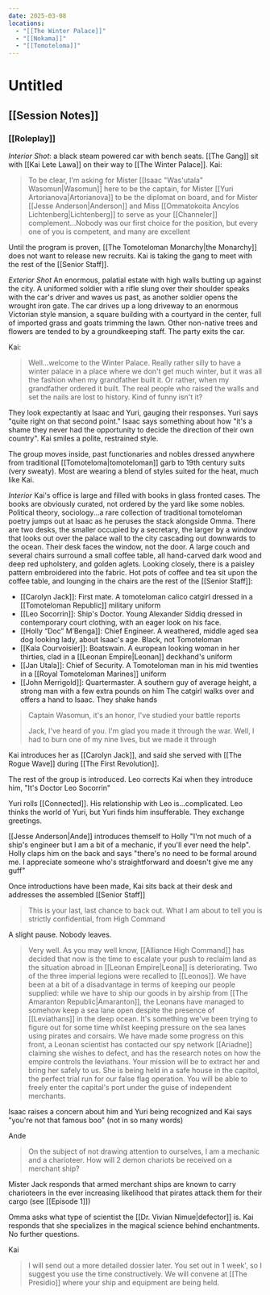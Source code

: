 ```yaml
---
date: 2025-03-08
locations:
  - "[[The Winter Palace]]"
  - "[[Nokama]]"
  - "[[Tomoteloma]]"
---
```

# Untitled
## [[Session Notes]]
### [[Roleplay]]
*Interior Shot*: a black steam powered car with bench seats. [[The Gang]] sit with [[Kai Lete Lawa]] on their way to [[The Winter Palace]]. 
Kai: 
> To be clear, I'm asking for Mister [[Isaac "Was'utala" Wasomun|Wasomun]] here to be the captain, for Mister [[Yuri Artorianova|Artorianova]] to be the diplomat on board, and for Mister [[Jesse Anderson|Anderson]] and Miss [[Ommatokoita Ancylos Lichtenberg|Lichtenberg]] to serve as your [[Channeler]] complement...Nobody was our first choice for the position, but every one of you  is competent, and many are excellent

Until the program is proven, [[The Tomoteloman Monarchy|the Monarchy]] does not want to release new recruits. Kai is taking the gang to meet with the rest of the [[Senior Staff]]. 

*Exterior Shot* An enormous, palatial estate with high walls butting up against the city. A uniformed soldier with a rifle slung over their shoulder speaks with the car's driver and waves us past, as another soldier opens the wrought iron gate. The car drives up a long driveway to an enormous Victorian style mansion, a square building with a courtyard in the center, full of imported grass and goats trimming the lawn. Other non-native trees and flowers are tended to by a groundkeeping staff. The party exits the car.

Kai:
> Well...welcome to the Winter Palace. Really rather silly to have a winter palace in a place where we don't get  much winter, but it was all the fashion when my grandfather built it. Or rather, when my grandfather ordered it built. The real people who raised the walls and set the nails are lost to history. Kind of funny isn't it?

They look expectantly at Isaac and Yuri, gauging their responses. Yuri says "quite right on that second point." Isaac says something about how "it's a shame they never had the opportunity to decide the direction of their own country". Kai smiles a polite, restrained style.

The group moves inside, past functionaries and nobles dressed anywhere from traditional [[Tomoteloma|tomoteloman]] garb to 19th century suits (very sweaty). Most are wearing a blend of styles suited for the heat, much like Kai. 

*Interior* Kai's office is large and filled with books in glass fronted cases. The books are obviously curated, not ordered by the yard like some nobles. Political theory, sociology...a rare collection of traditional tomoteloman poetry jumps out at Isaac as he peruses the stack alongside Omma. There are two desks, the smaller occupied by a secretary, the larger by a window that looks out over the palace wall to the city cascading out downwards to the ocean. Their desk faces the window, not the door. A large couch and several chairs surround a small coffee table, all hand-carved dark wood and deep red upholstery, and golden aglets. Looking closely, there is a paisley pattern embroidered into the fabric. Hot pots of coffee and tea sit upon the coffee table, and lounging in the chairs are the rest of the [[Senior Staff]]:

- [[Carolyn Jack]]: First mate. A tomoteloman calico catgirl  dressed in a [[Tomoteloman Republic]] military uniform
- [[Leo Socorrin]]: Ship's Doctor. Young Alexander Siddiq dressed in contemporary court clothing, with an eager look on his face.
- [[Holly “Doc” M’Benga]]: Chief Engineer. A weathered, middle aged sea dog looking lady, about Isaac's age. Black, not Tomoteloman
- [[Kala Courvoisier]]: Boatswain. A european looking woman in her thirties, clad in a [[Leonan Empire|Leonan]] deckhand's uniform
- [[Jan Utala]]: Chief of Security. A Tomoteloman man in his mid twenties in a [[Royal Tomoteloman Marines]] uniform
- [[John Merrigold]]: Quartermaster. A southern guy of average height, a strong man with a few extra pounds on him
The catgirl walks over and offers a hand to Isaac. They shake hands
> Captain Wasomun, it's an honor, I've studied your battle reports
> 
> Jack, I've heard of you. I'm glad you made it through the war.
> Well, I had to burn one of my nine lives, but we made it through

Kai introduces her as [[Carolyn Jack]], and said she served with [[The Rogue Wave]] during [[The First Revolution]]. 

The rest of the group is introduced. Leo corrects Kai when they introduce him, "It's Doctor Leo Socorrin"

Yuri rolls [[Connected]]. His relationship with Leo is...complicated. Leo thinks the world of Yuri, but Yuri finds him insufferable. They exchange greetings. 

[[Jesse Anderson|Ande]] introduces themself to Holly "I'm not much of a ship's engineer but I am a bit of a mechanic, if you'll ever need the help". Holly claps him on the back and says "there's no need to be formal around me. I appreciate someone who's straightforward and doesn't give me any guff"

Once introductions have been made, Kai sits back at their  desk and addresses the assembled [[Senior Staff]]
> This is your last, last chance to back out. What I am about to tell you is strictly confidential, from High Command

A slight pause. Nobody leaves. 

> Very well. As you may well know, [[Alliance High Command]] has decided that now is the time to escalate your push to reclaim land as the situation abroad in [[Leonan Empire|Leona]] is deteriorating. Two of the three imperial legions were recalled to [[Leonos]]. We have been at a bit of a disadvantage in terms of keeping our people supplied: while we have to ship our goods in by airship from [[The Amaranton Republic|Amaranton]], the Leonans have managed to somehow keep a sea lane open despite the presence of [[Leviathans]] in the deep ocean. It's something we've been trying to figure out for some time whilst keeping pressure on the sea lanes using pirates and corsairs. We have made some progress on this front, a Leonan scientist has contacted our spy network [[Ariadne]] claiming she wishes to defect, and has the research notes on how the empire controls the leviathans. Your mission will be to extract her and bring her safely to us. She is being held in a safe house in the capitol, the perfect trial run for our false flag operation. You will be able to freely enter the capital's port under the guise of independent merchants.

Isaac raises a concern about him and Yuri being recognized and Kai says "you're not that famous boo" (not in so many words)

Ande
> On the subject of not drawing attention to ourselves, I am a mechanic and a charioteer. How will 2 demon chariots be received on a merchant ship?

Mister Jack responds that armed merchant ships are known to carry charioteers in the ever increasing likelihood that pirates attack them for their cargo (see [[Episode 1]])

Omma asks what type of scientist the [[Dr. Vivian Nimue|defector]] is. Kai responds that she specializes in the magical science behind enchantments. No further questions.

Kai
> I will send out a more detailed dossier later. You set out in 1 week', so I suggest you use the time constructively. We will convene at [[The Presidio]] where your ship and equipment are being held.